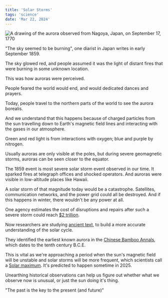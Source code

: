 ```yaml
---
title: 'Solar Storms'
tags: 'science'
date: 'Mar 22, 2024'
---
```


![A drawing of the aurora observed from Nagoya, Japan, on September 17, 1770](/images/aurora_nagoya.jpeg)

"The sky seemed to be burning", one diarist in Japan writes in early September 1859.

The sky glowed red, and people assumed it was the light of distant fires that were burning in some unknown location.

This was how auroras were perceived.

People feared the world would end, and would dedicated dances and prayers.

Today, people travel to the northern parts of the world to see the aurora borealis.

And we understand that this happens because of charged particles from the sun travelling down to Earth's magnetic field lines and interacting with the gases in our atmosphere.

Green and red light is from interactions with oxygen; blue and purple by nitrogen.

Usually auroras are only visible at the poles, but during severe geomagnetic storms, auroras can be seen closer to the equator.

The 1859 event is most severe solar storm event observed in our time. It sparked fires at telegraph offices and shocked operators. And auroras were visible in low-altitude places like Hawaii.

A solar storm of that magnitude today would be a catastrophe. Satellites, communication networks, and the power grid could all be destroyed. And if this happens in winter, there wouldn't be any power at all.

One agency estimates the cost of disruptions and repairs after such a severe storm could reach [$2 trillion](https://doi.org/10.17226/12507).

Now researchers are studying [ancient text](https://www.smithsonianmag.com/science-nature/inside-the-quest-to-find-evidence-of-auroras-in-ancient-texts-180983844/), to build a more accurate understanding of the solar cycle.

They identified the earliest known aurora in the [Chinese Bamboo Annals](https://doi.org/10.1016/j.asr.2022.01.010), which dates to the tenth century B.C.E.

This is vital as we're approaching a period when the sun's magnetic field will be unstable and solar storms will be more frequent, which scientists call a [Solar maximum](https://www.space.com/solar-maximum-in-sight-but-scientists-will-have-to-wait-seven-months-after-it-occurs-to-officially-declare-it). It's predicted to happen sometime in 2025.

Unearthing historical observations can help us figure out whether what we observe now is unusual, or just the sun doing it's thing.

"The past is the key to the present (and future)"
